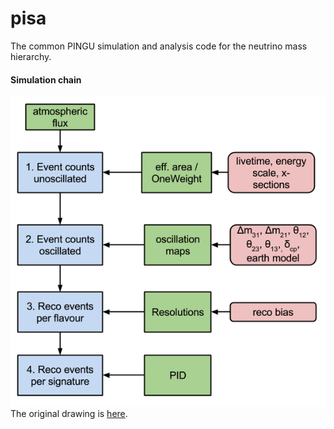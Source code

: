 pisa
====

The common PINGU simulation and analysis code for the neutrino mass hierarchy.

#### Simulation chain

![Simulation chain](doc/PINGUSimulationChain.png "Simulation chain")
The original drawing is [here](https://docs.google.com/drawings/edit?id=1RxQj8rPndwFygxw3BUf4bx5B35GAMk0Gsos_BiJIN34).
